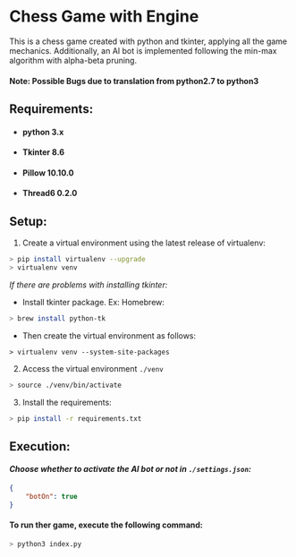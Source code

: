 # Chess Game with Engine

This is a chess game created with python and tkinter, applying all the game mechanics. Additionally, an AI bot is implemented following the min-max algorithm with alpha-beta pruning.

#### Note: Possible Bugs due to translation from python2.7 to python3

## Requirements:
- #### python 3.x
- #### Tkinter 8.6
- #### Pillow 10.10.0
- #### Thread6 0.2.0

## Setup:

1. Create a virtual environment using the latest release of virtualenv:

``` bash
> pip install virtualenv --upgrade
> virtualenv venv
```

_If there are problems with installing tkinter:_
- Install tkinter package. Ex: Homebrew:
``` bash
> brew install python-tk
```
- Then create the virtual environment as follows:
```
> virtualenv venv --system-site-packages
```

2. Access the virtual environment `./venv`
``` bash
> source ./venv/bin/activate
```

3. Install the requirements:
```bash
> pip install -r requirements.txt
```

## Execution:

#### _Choose whether to activate the AI bot or not in `./settings.json`:_

``` json
{
    "botOn": true
}
```

#### To run ther game, execute the following command:

``` bash
> python3 index.py
```
